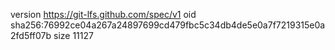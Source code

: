 version https://git-lfs.github.com/spec/v1
oid sha256:76992ce04a267a24897699cd479fbc5c34db4de5e0a7f7219315e0a2fd5ff07b
size 11127
